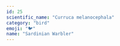```yaml
---
id: 25
scientific_name: "Curruca melanocephala"
category: "bird"
emoji: "🐦"
name: "Sardinian Warbler"
---
```

